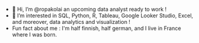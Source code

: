 - 👋 Hi, I’m @ropakolai an upcoming data analyst ready to work !
- 👀 I’m interested in SQL, Python, R, Tableau, Google Looker Studio, Excel, and moreover, data analytics and visualization !
- Fun fact about me : I'm half finnish, half german, and I live in France where I was born.

<!---
ropakolai/ropakolai is a ✨ special ✨ repository because its `README.md` (this file) appears on your GitHub profile.
You can click the Preview link to take a look at your changes.
--->
